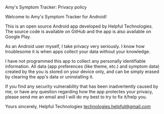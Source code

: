Amy's Symptom Tracker: Privacy policy

Welcome to Amy's Symptom Tracker for Android!

This is an open source Android app developed by Helpful Technologies. The source code is available on GitHub and the app is also available on Google Play.

As an Android user myself, I take privacy very seriously. I know how troublesome it is when apps collect your data without your knowledge.

I have not programmed this app to collect any personally identifiable information. All data (app preferences (like theme, etc.) and symptom data) created by the you is stored on your device only, and can be simply erased by clearing the app's data or uninstalling it.

If you find any security vulnerability that has been inadvertently caused by me, or have any question regarding how the app protectes your privacy, please send me an email and I will do my best to try to fix it/help you.

Yours sincerely,
Helpful Technologies
technologies.helpful@gmail.com
